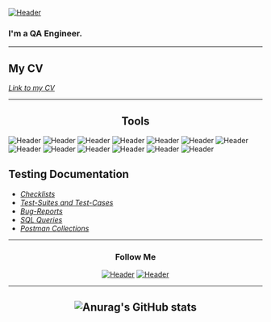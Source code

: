 [![Header](https://github.com/artichokeee/artichokeee/blob/main/assets/Frame%20635%20(3).png)](https://artsiomrusau.com/)

### I'm a QA Engineer.
____
## My CV 
_[Link to my CV](https://drive.google.com/file/d/1ojH2ZLODLUUMH4pE3ZGoXk9BgwT92Ap3/view?usp=share_link)_
___
## <div style="text-align: center;">Tools</div>
![Header](https://img.shields.io/badge/Jira-090909?style=for-the-badge&logo=jira&logoColor=136be1) 
![Header](https://img.shields.io/badge/Postman-090909?style=for-the-badge&logo=postman&logoColor=f76935) 
![Header](https://img.shields.io/badge/Swagger-090909?style=for-the-badge&logo=swagger&logoColor=7ede2b) 
![Header](https://img.shields.io/badge/Github-090909?style=for-the-badge&logo=github&logoColor=8cc4d7)
![Header](https://img.shields.io/badge/AzureDevops-090909?style=for-the-badge&logo=azuredevops&logoColor=0074d0)
![Header](https://img.shields.io/badge/MySQL-090909?style=for-the-badge&logo=mysql&logoColor=f76935)
![Header](https://img.shields.io/badge/PhPMyAdmin-090909?style=for-the-badge&logo=PhPMyAdmin&logoColor=4aa73c)
![Header](https://img.shields.io/badge/DevTools-090909?style=for-the-badge&logo=googlechrome&logoColor=2ba14b)
![Header](https://img.shields.io/badge/AndroidStudio-090909?style=for-the-badge&logo=androidstudio&logoColor=3ad07d)
![Header](https://img.shields.io/badge/TestRail-090909?style=for-the-badge&logo=TestRail&logoColor=71b556)
![Header](https://img.shields.io/badge/Fiddler-090909?style=for-the-badge&logo=Fiddler&logoColor=8cc4d7)
![Header](https://img.shields.io/badge/CharlesProxy-090909?style=for-the-badge&logo=charlesproxy&logoColor=8cc4d7)
![Header](https://img.shields.io/badge/VSCode-090909?style=for-the-badge&logo=VisualStudioCode&logoColor=0074d0)


## Testing Documentation

- _[Checklists](https://github.com/Denis1v/Checklists.git)_
- _[Test-Suites and Test-Cases](https://github.com/Denis1v/Test-Suites-and-Test-Cases.git)_
- _[Bug-Reports](https://github.com/Denis1v/Bug-Reports.git)_
- _[SQL Queries](https://github.com/Denis1v/SQL-Queries.git)_
- _[Postman Collections](https://github.com/Denis1v/Postman-Collections.git)_
___
### <div style="text-align: center;">Follow Me</div>

[<div style="text-align: center;">![Header](https://img.shields.io/badge/Telegram-090909?style=for-the-badge&logo=telegram&logoColor=31a5db)](https://t.me/Denis_QA1)
[![Header](https://img.shields.io/badge/Linkedin-090909?style=for-the-badge&logo=linkedin&logoColor=0073b1)](https://www.linkedin.com/in/denis-solovov-99b696252/)
</div>

___

## <div style="text-align: center;">![Anurag's GitHub stats](https://github-readme-stats.vercel.app/api?username=Denis1v&show_icons=true&theme=radical)</div>